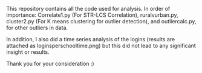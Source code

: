 This repository contains all the code used for analysis. In order of importance: Correlate1.py (For STR-LCS Correlation), 
ruralvurban.py, cluster2.py (For K means clustering for outlier detection), and outliercalc.py, for other outliers in data.

In addition, I also did a time series analysis of the logins (results are attached as loginsperschooltime.png) but this did not lead to any significant insight or results.

Thank you for your consideration :)
